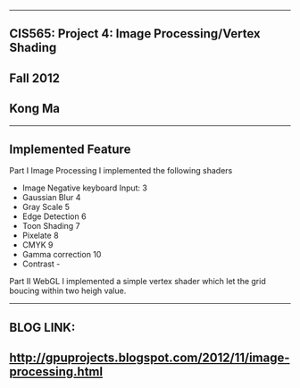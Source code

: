 -------------------------------------------------------------------------------
CIS565: Project 4: Image Processing/Vertex Shading
-------------------------------------------------------------------------------
Fall 2012
-------------------------------------------------------------------------------
Kong Ma
-------------------------------------------------------------------------------
-------------------------------------------------------------------------------
Implemented Feature
-------------------------------------------------------------------------------
Part I Image Processing
I implemented the following shaders
* Image Negative	keyboard Input:  3
* Gaussian Blur						 4				
* Gray Scale						 5
* Edge Detection					 6
* Toon Shading						 7
* Pixelate							 8
* CMYK								 9
* Gamma correction					 10
* Contrast							 -

Part II WebGL
I implemented a simple vertex shader which let the grid boucing within two heigh value. 

-------------------------------------------------------------------------------
BLOG LINK:
-------------------------------------------------------------------------------
http://gpuprojects.blogspot.com/2012/11/image-processing.html
-------------------------------------------------------------------------------